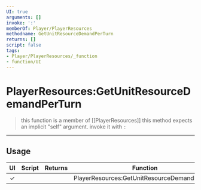 ```yaml
---
UI: true
arguments: []
invoke: ':'
memberOf: Player/PlayerResources
methodname: GetUnitResourceDemandPerTurn
returns: []
script: false
tags:
- Player/PlayerResources/_function
- function/UI
---
```

# PlayerResources:GetUnitResourceDemandPerTurn
> this function is a member of [[PlayerResources]]
> this method expects an implicit "self" argument. invoke it with `:`
-----
## Usage
|  UI | Script | Returns | Function | Arguments |
|:---:|:------:|-------:|:--------:|:---------|
|✓| ||PlayerResources:GetUnitResourceDemandPerTurn||
